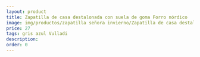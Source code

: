```yaml
---
layout: product
title: Zapatilla de casa destalonada con suela de goma Forro nórdico
image: img/productos/zapatilla señora invierno/Zapatilla de casa destalonada con suela de goma Forro nórdico=27=gris azul Vulladi.webp
price: 27
tags: gris azul Vulladi
description: 
order: 0
---
```


